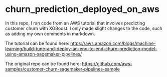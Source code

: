 # churn_prediction_deployed_on_aws
In this repo, I ran code from an AWS tutorial that involves predicting customer churn with XGBoost. I only made slight changes to the code, such as adding my own comments in markdown. 

The tutorial can be found here: https://aws.amazon.com/blogs/machine-learning/build-tune-and-deploy-an-end-to-end-churn-prediction-model-using-amazon-sagemaker-pipelines/

The original repo can be found here: https://github.com/aws-samples/customer-churn-sagemaker-pipelines-sample
